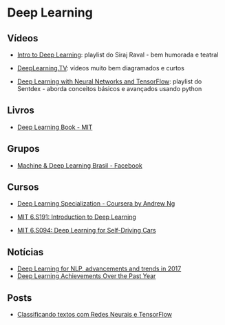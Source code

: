# Deep Learning

## Vídeos

- [Intro to Deep Learning](https://www.youtube.com/watch?v=vOppzHpvTiQ&list=PL2-dafEMk2A7YdKv4XfKpfbTH5z6rEEj3): playlist do Siraj Raval - bem humorada e teatral
- [DeepLearning.TV](https://www.youtube.com/channel/UC9OeZkIwhzfv-_Cb7fCikLQ): vídeos muito bem diagramados e curtos

- [Deep Learning with Neural Networks and TensorFlow](https://www.youtube.com/watch?v=oYbVFhK_olY&list=PLSPWNkAMSvv5DKeSVDbEbUKSsK4Z-GgiP): playlist do Sentdex - aborda conceitos básicos e avançados usando python

## Livros
- [Deep Learning Book - MIT](http://www.deeplearningbook.org/)

## Grupos
- [Machine & Deep Learning Brasil - Facebook](https://www.facebook.com/groups/machinedeeplearningbrasil/)

## Cursos
- [Deep Learning Specialization - Coursera by Andrew Ng](https://www.coursera.org/specializations/deep-learning)

- [MIT 6.S191: Introduction to Deep Learning](http://introtodeeplearning.com/)

- [MIT 6.S094: Deep Learning for Self-Driving Cars](https://selfdrivingcars.mit.edu/)


## Notícias
- [Deep Learning for NLP, advancements and trends in 2017](https://tryolabs.com/blog/2017/12/12/deep-learning-for-nlp-advancements-and-trends-in-2017/)
- [Deep Learning Achievements Over the Past Year](https://blog.statsbot.co/deep-learning-achievements-4c563e034257)

## Posts
- [Classificando textos com Redes Neurais e TensorFlow](http://deborahmesquita.com/2017-05-07/classificando-textos-com-redes-neurais-e-tensorflow)
